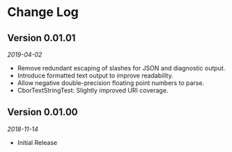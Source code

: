 Change Log
==========

## Version 0.01.01
_2019-04-02_
 * Remove redundant escaping of slashes for JSON and diagnostic output.
 * Introduce formatted text output to improve readability.
 * Allow negative double-precision floating point numbers to parse.
 * CborTextStringTest: Slightly improved URI coverage.

## Version 0.01.00
_2018-11-14_
 * Initial Release


